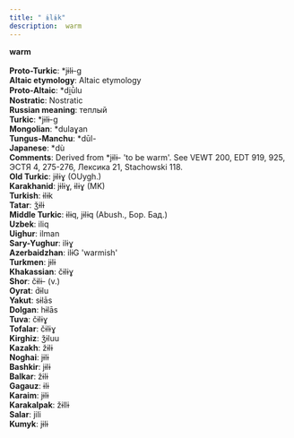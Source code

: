```yaml
---
title: " ɨlɨk"
description:  warm
---
```

<strong> warm</strong><br><br>
<strong>Proto-Turkic</strong>:  *jɨlɨ-g<br>
<strong>Altaic etymology</strong>:  Altaic etymology<br>
<strong> Proto-Altaic</strong>:  *di̯ū̀lu<br>
<strong>Nostratic</strong>:  Nostratic<br>
<strong>Russian meaning</strong>:  теплый<br>
<strong>Turkic</strong>:  *jɨlɨ-g<br>
<strong>Mongolian</strong>:  *dulaɣan<br>
<strong>Tungus-Manchu</strong>:  *dūl-<br>
<strong>Japanese</strong>:  *dù<br>
<strong>Comments</strong>:  Derived from *jɨlɨ- 'to be warm'. See VEWT 200, EDT 919, 925, ЭСТЯ 4, 275-276, Лексика 21, Stachowski 118.<br>
<strong>Old Turkic</strong>:  jɨlɨɣ (OUygh.)<br>
<strong>Karakhanid</strong>:  jɨlɨɣ, ɨlɨɣ (MK)<br>
<strong>Turkish</strong>:  ɨlɨk<br>
<strong>Tatar</strong>:  ǯɨlɨ<br>
<strong>Middle Turkic</strong>:  ɨlɨq, jɨlɨq (Abush., Бор. Бад.)<br>
<strong>Uzbek</strong>:  iliq<br>
<strong>Uighur</strong>:  ilman<br>
<strong>Sary-Yughur</strong>:  ilɨɣ<br>
<strong>Azerbaidzhan</strong>:  ilɨG 'warmish'<br>
<strong>Turkmen</strong>:  jɨlɨ<br>
<strong>Khakassian</strong>:  čɨlɨɣ<br>
<strong>Shor</strong>:  čɨlɨ- (v.)<br>
<strong>Oyrat</strong>:  d́ɨlu<br>
<strong>Yakut</strong>:  sɨlās<br>
<strong>Dolgan</strong>:  hɨlās<br>
<strong>Tuva</strong>:  čɨlɨɣ<br>
<strong>Tofalar</strong>:  čɨlɨɣ<br>
<strong>Kirghiz</strong>:  ǯɨluu<br>
<strong>Kazakh</strong>:  žɨlɨ<br>
<strong>Noghai</strong>:  jɨlɨ<br>
<strong>Bashkir</strong>:  jɨlɨ<br>
<strong>Balkar</strong>:  žɨlɨ<br>
<strong>Gagauz</strong>:  ɨlɨ<br>
<strong>Karaim</strong>:  jɨlɨ<br>
<strong>Karakalpak</strong>:  žɨllɨ<br>
<strong>Salar</strong>:  jili<br>
<strong>Kumyk</strong>:  jɨlɨ<br>


